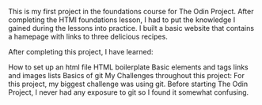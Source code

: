 This is my first project in the foundations course for The Odin Project. After completing the HTMl foundations lesson, I had to put the knowledge I gained during the lessons into practice. I built a basic website that contains a hamepage with links to three delicious recipes.

After completing this project, I have learned:

How to set up an html file
HTML boilerplate
Basic elements and tags
links and images
lists
Basics of git
My Challenges throughout this project: For this project, my biggest challenge was using git. Before starting The Odin Project, I never had any exposure to git so I found it somewhat confusing.